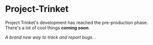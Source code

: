 # Project-Trinket

<p>Project Trinket's development has reached the pre-production phase. There's a lot of cool things <b>coming soon</b>.</p>

<p><i>A brand new way to track and report bugs. <style color:"red">Squash 'em all</style>.</i></p>
